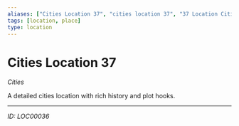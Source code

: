```yaml
---
aliases: ["Cities Location 37", "cities location 37", "37 Location Cities"]
tags: [location, place]
type: location
---
```


# Cities Location 37

*Cities*

A detailed cities location with rich history and plot hooks.

---
*ID: LOC00036*